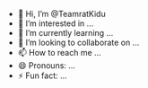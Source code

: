 - 👋 Hi, I’m @TeamratKidu
- 👀 I’m interested in ...
- 🌱 I’m currently learning ...
- 💞️ I’m looking to collaborate on ...
- 📫 How to reach me ...
- 😄 Pronouns: ...
- ⚡ Fun fact: ...

<!---I AM HOPING IT WILL WORK
TeamratKidu/TeamratKidu is a ✨ special ✨ repository because its `README.md` (this file) appears on your GitHub profile.
You can click the Preview link to take a look at your changes.
--->
